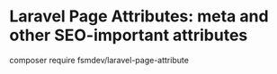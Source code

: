Laravel Page Attributes: meta and other SEO-important attributes 
=====================

composer require fsmdev/laravel-page-attribute
